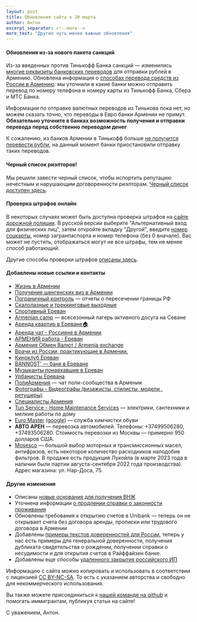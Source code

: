 ```yaml
---
layout: post
title: Обновления сайта к 20 марта
author: Антон
excerpt_separator: <!--more-->
more_text: "Другие чуть менее важные обновления"
---
```


#### Обновления из-за нового пакета санкций

Из-за введенных против Тинькофф Банка санкций — изменились [многие реквизиты банковских переводов](/money/bank-examples.html) для отправки рублей в Армению.
Обновлена информация о [способах перевода средств из России в Армению](/money/bank-transfer-ru-am.html): мы уточнили в какие
банки можно отправить перевод по номеру телефона и номеру карты из Тинькофф Банка, Сбера и МТС Банка.

Информации по отправке валютных переводов из Тинькова пока нет, но можем сказать точно, что переводы в Евро банки Армении не примут.
**Обязательно уточните в банках возможность получения и отправки перевода перед собственно переводом денег**

К сожалению, из банков Армении в Тинькофф больше [не получится перевести рубли](/money/bank-transfer-am-ru.html), на данный момент
банки приостановили отправку таких переводов.

#### Черный список риэлторов!

Мы решили завести черный список, чтобы испортить репутацию нечестным и нарушающим договоренности риэлторам.
[Черный список доступен здесь](/life/rent-house.html).

#### Проверка штрафов онлайн

В некоторых случаях может быть доступна проверка штрафов на [сайте дорожной полиции](https://roadpolice.am/ru). В русской
версии выберите "Альтернативный вход для физических лиц", затем откройте вкладку "Другой", введите [номер соцкарты](/documents/social-number.html),
номер загранпаспорта и номер телефона (без 0 вначале). Вас может не пустить, отображаться могут не все штрафы, тем не менее способ работающий.

Другие способы проверки штрафов [описаны здесь](/drive/).

<!--more-->

#### Добавлены новые ссылки и контакты

- [Жизнь в Армении](https://t.me/livinginarmenia)
- [Получение шенгенских виз в Армении](https://t.me/shengen_am)
- [Пограничный контроль](https://t.me/+yHACAsBxEXo4OGEy) — отчеты о пересечении границы РФ
- [Скалолазные и треккинговые выходные](https://t.me/+GYYbq1WtoopiNGEy)
- [Спортивный Ереван](https://t.me/yerevan_sport)
- [Armenian camp](https://t.me/armeniancamp) — всесезонный лагерь активного досуга на Севане
- [Аренда квартир в Ереване🏠](https://t.me/GreenHouseTel)
- [Аренда чат - Россияне в Армении](https://t.me/rent_armenia_chat)
- [АРМЕНИЯ работа - Ереван](https://t.me/armenia_rabota)
- [Армения Обмен Валют / Armenia exchange](https://t.me/armenia_exchanger)
- [Врачи из России, практикующие в Армении.](https://t.me/armrusmed)
- [Киноклуб Ереван](https://t.me/YerevanKino)
- [BANNOST’ — баня в Ереване](https://t.me/bannost)
- [Музыканты понаехавшие в Ереван](https://t.me/erevanmusic)
- [Урбанисты Еревана](https://t.me/UrbanYerevan)
- [ПолиАрмения](https://t.me/+go4jKrnA-gA5Yjcy) — чат поли-сообщества в Армении
- [Фотографы - Видеографы (визажисты, стилисты, модели , ретушеры)](https://t.me/photographers_armenia_erevan)
- [Специалисты Армения](https://t.me/Armeniaspecialists)
- [Tun Service - Home Maintenance Services](https://www.tunservice.com/Eng/Tun-Service.html) — электрики, сантехники и мелкие работы по дому
- [Euro Master](https://yandex.ru/maps/org/euro_master/182919799988/) ([google](https://goo.gl/maps/RYgCsVd3QVgnUPuCA)) — служба химчистки обуви
- **АВТО АРЕН** — перевозка автомобилей. Телефоны: +37499506280, +37493506280. Стоимость перевозки из Москвы — примерно 950 долларов США.
- [Mosesco](https://mosesco.am/) — большой выбор моторных и трансмиссионных масел, антифризов, есть некоторое количество расходников наподобие фильтров. В продаже есть продукция Лукойла (в марте 2023 года в наличии были партии августа-сентября 2022 года производства). Адрес магазина: ул. Нар-Доса, 75.

#### Другие изменения

- Описаны [новые основания для получения ВНЖ](/documents/residence.html)
- Уточнена информации [о продлении справки о законности проживания](/documents/eaeu-cert.html)
- Обновлены требования к открытию счетов в Unibank — теперь он не открывает счета без договора аренды, прописки или трудового договора в Армении
- Добавлены [примеры текстов доверенностей для России](/russia/power-of-attorney.html), теперь у нас есть примеры для генеральной доверенности, получения дубликата свидетельства о рождении, получении справки о несудимости и для открытия счетов в Райффайзен банке.
- Добавлены еще способы [удаленного закрытия российского ИП](/russia/ru-ip-close.html)

Информацию с сайта можно копировать и использовать в соответствии с лицензией
[CC BY-NC-SA](https://creativecommons.org/licenses/by-nc-sa/4.0/deed.ru). То есть с указанием авторства и свободно для
некоммерческого использования.

Вы также можете присоединиться к [нашей команде на github](https://github.com/haywiki) и помогать иммигрантам,
публикуя статьи на сайте!

С уважением,
Антон.